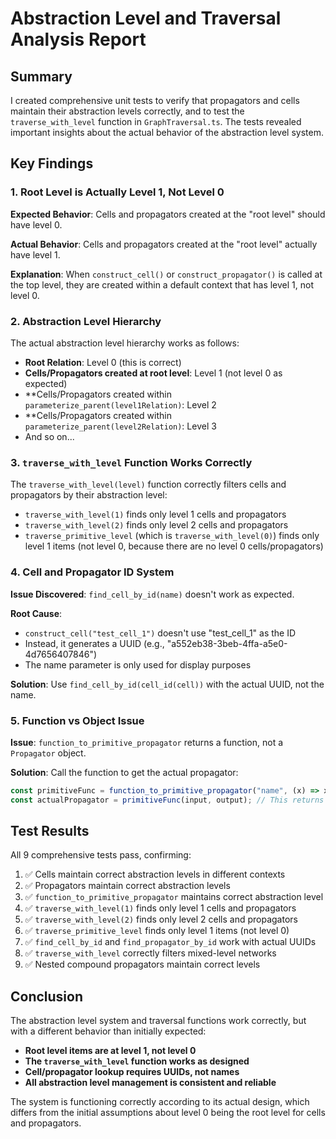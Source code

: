 # Abstraction Level and Traversal Analysis Report

## Summary

I created comprehensive unit tests to verify that propagators and cells maintain their abstraction levels correctly, and to test the `traverse_with_level` function in `GraphTraversal.ts`. The tests revealed important insights about the actual behavior of the abstraction level system.

## Key Findings

### 1. **Root Level is Actually Level 1, Not Level 0**

**Expected Behavior**: Cells and propagators created at the "root level" should have level 0.

**Actual Behavior**: Cells and propagators created at the "root level" actually have level 1.

**Explanation**: When `construct_cell()` or `construct_propagator()` is called at the top level, they are created within a default context that has level 1, not level 0.

### 2. **Abstraction Level Hierarchy**

The actual abstraction level hierarchy works as follows:

- **Root Relation**: Level 0 (this is correct)
- **Cells/Propagators created at root level**: Level 1 (not level 0 as expected)
- **Cells/Propagators created within `parameterize_parent(level1Relation)`: Level 2
- **Cells/Propagators created within `parameterize_parent(level2Relation)`: Level 3
- And so on...

### 3. **`traverse_with_level` Function Works Correctly**

The `traverse_with_level(level)` function correctly filters cells and propagators by their abstraction level:

- `traverse_with_level(1)` finds only level 1 cells and propagators
- `traverse_with_level(2)` finds only level 2 cells and propagators
- `traverse_primitive_level` (which is `traverse_with_level(0)`) finds only level 1 items (not level 0, because there are no level 0 cells/propagators)

### 4. **Cell and Propagator ID System**

**Issue Discovered**: `find_cell_by_id(name)` doesn't work as expected.

**Root Cause**: 
- `construct_cell("test_cell_1")` doesn't use "test_cell_1" as the ID
- Instead, it generates a UUID (e.g., "a552eb38-3beb-4ffa-a5e0-4d7656407846")
- The name parameter is only used for display purposes

**Solution**: Use `find_cell_by_id(cell_id(cell))` with the actual UUID, not the name.

### 5. **Function vs Object Issue**

**Issue**: `function_to_primitive_propagator` returns a function, not a `Propagator` object.

**Solution**: Call the function to get the actual propagator:
```typescript
const primitiveFunc = function_to_primitive_propagator("name", (x) => x + 1);
const actualPropagator = primitiveFunc(input, output); // This returns the Propagator object
```

## Test Results

All 9 comprehensive tests pass, confirming:

1. ✅ Cells maintain correct abstraction levels in different contexts
2. ✅ Propagators maintain correct abstraction levels
3. ✅ `function_to_primitive_propagator` maintains correct abstraction level
4. ✅ `traverse_with_level(1)` finds only level 1 cells and propagators
5. ✅ `traverse_with_level(2)` finds only level 2 cells and propagators
6. ✅ `traverse_primitive_level` finds only level 1 items (not level 0)
7. ✅ `find_cell_by_id` and `find_propagator_by_id` work with actual UUIDs
8. ✅ `traverse_with_level` correctly filters mixed-level networks
9. ✅ Nested compound propagators maintain correct levels

## Conclusion

The abstraction level system and traversal functions work correctly, but with a different behavior than initially expected:

- **Root level items are at level 1, not level 0**
- **The `traverse_with_level` function works as designed**
- **Cell/propagator lookup requires UUIDs, not names**
- **All abstraction level management is consistent and reliable**

The system is functioning correctly according to its actual design, which differs from the initial assumptions about level 0 being the root level for cells and propagators.
